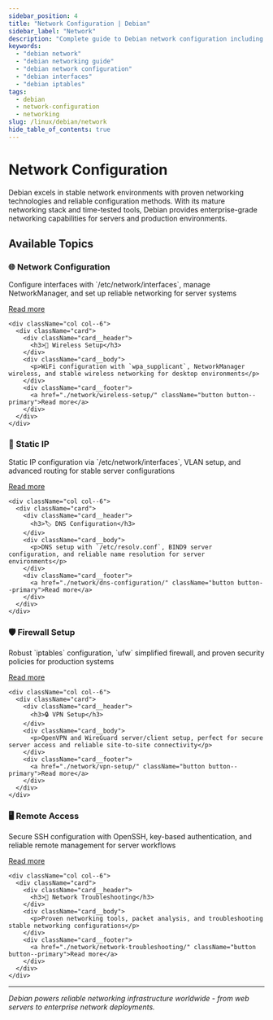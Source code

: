 ```yaml
---
sidebar_position: 4
title: "Network Configuration | Debian"
sidebar_label: "Network"
description: "Complete guide to Debian network configuration including network setup, wireless, static IP, DNS, firewall, VPN, and troubleshooting."
keywords:
  - "debian network"
  - "debian networking guide"
  - "debian network configuration"
  - "debian interfaces"
  - "debian iptables"
tags:
  - debian
  - network-configuration
  - networking
slug: /linux/debian/network
hide_table_of_contents: true
---
```


# Network Configuration

Debian excels in stable network environments with proven networking technologies and reliable configuration methods. With its mature networking stack and time-tested tools, Debian provides enterprise-grade networking capabilities for servers and production environments.

## Available Topics

<div className="container">
  <div className="row">
    <div className="col col--6">
      <div className="card">
        <div className="card__header">
          <h3>🌐 Network Configuration</h3>
        </div>
        <div className="card__body">
          <p>Configure interfaces with `/etc/network/interfaces`, manage NetworkManager, and set up reliable networking for server systems</p>
        </div>
        <div className="card__footer">
          <a href="./network/network-configuration/" className="button button--primary">Read more</a>
        </div>
      </div>
    </div>
    
    <div className="col col--6">
      <div className="card">
        <div className="card__header">
          <h3>📶 Wireless Setup</h3>
        </div>
        <div className="card__body">
          <p>WiFi configuration with `wpa_supplicant`, NetworkManager wireless, and stable wireless networking for desktop environments</p>
        </div>
        <div className="card__footer">
          <a href="./network/wireless-setup/" className="button button--primary">Read more</a>
        </div>
      </div>
    </div>
  </div>

  <div className="row">
    <div className="col col--6">
      <div className="card">
        <div className="card__header">
          <h3>🔗 Static IP</h3>
        </div>
        <div className="card__body">
          <p>Static IP configuration via `/etc/network/interfaces`, VLAN setup, and advanced routing for stable server configurations</p>
        </div>
        <div className="card__footer">
          <a href="./network/static-ip/" className="button button--primary">Read more</a>
        </div>
      </div>
    </div>
    
    <div className="col col--6">
      <div className="card">
        <div className="card__header">
          <h3>🏷️ DNS Configuration</h3>
        </div>
        <div className="card__body">
          <p>DNS setup with `/etc/resolv.conf`, BIND9 server configuration, and reliable name resolution for server environments</p>
        </div>
        <div className="card__footer">
          <a href="./network/dns-configuration/" className="button button--primary">Read more</a>
        </div>
      </div>
    </div>
  </div>

  <div className="row">
    <div className="col col--6">
      <div className="card">
        <div className="card__header">
          <h3>🛡️ Firewall Setup</h3>
        </div>
        <div className="card__body">
          <p>Robust `iptables` configuration, `ufw` simplified firewall, and proven security policies for production systems</p>
        </div>
        <div className="card__footer">
          <a href="./network/firewall-setup/" className="button button--primary">Read more</a>
        </div>
      </div>
    </div>
    
    <div className="col col--6">
      <div className="card">
        <div className="card__header">
          <h3>🔒 VPN Setup</h3>
        </div>
        <div className="card__body">
          <p>OpenVPN and WireGuard server/client setup, perfect for secure server access and reliable site-to-site connectivity</p>
        </div>
        <div className="card__footer">
          <a href="./network/vpn-setup/" className="button button--primary">Read more</a>
        </div>
      </div>
    </div>
  </div>

  <div className="row">
    <div className="col col--6">
      <div className="card">
        <div className="card__header">
          <h3>🖥️ Remote Access</h3>
        </div>
        <div className="card__body">
          <p>Secure SSH configuration with OpenSSH, key-based authentication, and reliable remote management for server workflows</p>
        </div>
        <div className="card__footer">
          <a href="./network/remote-access/" className="button button--primary">Read more</a>
        </div>
      </div>
    </div>
    
    <div className="col col--6">
      <div className="card">
        <div className="card__header">
          <h3>🔧 Network Troubleshooting</h3>
        </div>
        <div className="card__body">
          <p>Proven networking tools, packet analysis, and troubleshooting stable networking configurations</p>
        </div>
        <div className="card__footer">
          <a href="./network/network-troubleshooting/" className="button button--primary">Read more</a>
        </div>
      </div>
    </div>
  </div>
</div>

---

*Debian powers reliable networking infrastructure worldwide - from web servers to enterprise network deployments.*
